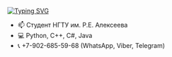 [![Typing SVG](https://readme-typing-svg.herokuapp.com?color=%2336BCF7&lines=Кучумов+Михаил+Юрьевич)](https://git.io/typing-svg)

- 📫 Студент НГТУ им. Р.Е. Алексеева
- 💻 Python, C++, C#, Java
- 📞 +7-902-685-59-68 (WhatsApp, Viber, Telegram)
<!--
**MisKuchum/MisKuchum** is a ✨ _special_ ✨ repository because its `README.md` (this file) appears on your GitHub profile.

Here are some ideas to get you started:

- 🔭 I’m currently working on ...
- 🌱 I’m currently learning ...
- 👯 I’m looking to collaborate on ...
- 🤔 I’m looking for help with ...
- 💬 Ask me about ...
- 📫 How to reach me: ...
- 😄 Pronouns: ...
- ⚡ Fun fact: ...
-->
